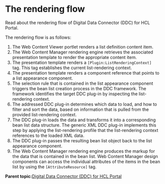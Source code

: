 # The rendering flow

Read about the rendering flow of Digital Data Connector \(DDC\) for HCL Portal.

The rendering flow is as follows:

1.  The Web Content Viewer portlet renders a list definition content item.
2.  The Web Content Manager rendering engine retrieves the associated presentation template to render the appropriate content item.
3.  The presentation template renders a `[Plugin:ListRenderingContext]` tag. This tag establishes the current list-rendering context.
4.  The presentation template renders a component reference that points to a list appearance component.
5.  The selection rule that is contained in the list appearance component triggers the bean list creation process in the DDC framework. The framework identifies the target DDC plug-in by inspecting the list-rendering context.
6.  The addressed DDC plug-in determines which data to load, and how to filter and sort the data, based on information that is pulled from the provided list-rendering context.
7.  The DDC plug-in loads the data and transforms it into a corresponding bean list data structure. The generic XML DDC plug-in implements this step by applying the list-rendering profile that the list-rendering context references to the loaded XML data.
8.  The DDC plug-in passes the resulting bean list object back to the list appearance component.
9.  The Web Content Manager rendering engine produces the markup for the data that is contained in the bean list. Web Content Manager design components can access the individual attributes of the items in the bean list by using the `[AttributeResource]` tag.

**Parent topic:**[Digital Data Connector \(DDC\) for HCL Portal](../social/plrf_ovu.md)

